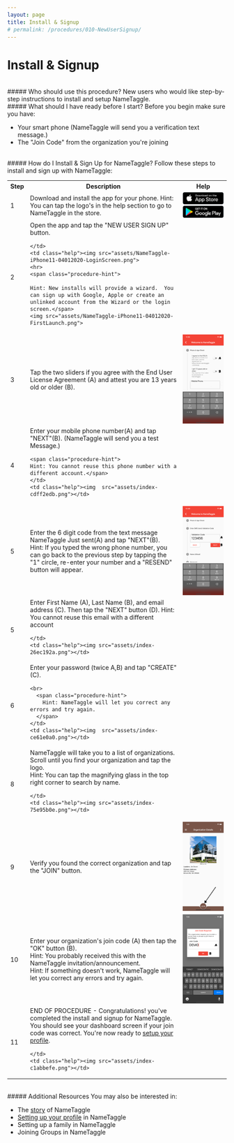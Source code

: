 ```yaml
---
layout: page
title: Install & Signup
# permalink: /procedures/010-NewUserSignup/
---
```


<h1 class="perm-marker">Install & Signup</h1>

<br>
##### Who should use this procedure?
New users who would like step-by-step instructions to install and setup NameTaggle.

<br>
##### What should I have ready before I start?
Before you begin make sure you have:
<ul class="release-bullets">
<li> Your smart phone (NameTaggle will send you a verification text message.)</li>
<li>The "Join Code" from the organization you're joining</li>
</ul>

<br>
##### How do I Install & Sign Up for NameTaggle?
Follow these steps to install and sign up with NameTaggle:
<table class="procedure-table">
  <tr>
    <th>Step</th>
    <th>Description</th>
    <th>Help</th>
  </tr>
  <tr>
    <td class="step-num">1</td>
    <td class="description">Download and install the app for your phone.
    <span class="procedure-hint">
    Hint: You can tap the logo's in the help section to go to NameTaggle in the store.</span>
    </td>
    <td class="help">
      <a href="https://apps.apple.com/us/app/nametaggle/id1479297455"><img src="/assets/download-app-store.png"></a>
      <br>
      <a href="https://play.google.com/store/apps/details?id=com.nametaggle.nametaggle&hl=en_US"><img src="/assets/download-google-play.png"></a>
    </td>
  </tr>
  <tr>
    <td class="step-num">2</td>
    <td class="description">Open the app and tap the "NEW USER SIGN UP" button.


    </td>
    <td class="help"><img src="assets/NameTaggle-iPhone11-04012020-LoginScreen.png">
    <hr>
    <span class="procedure-hint">

    Hint: New installs will provide a wizard.  You can sign up with Google, Apple or create an unlinked account from the Wizard or the login screen.</span>
    <img src="assets/NameTaggle-iPhone11-04012020-FirstLaunch.png">

</td>
  </tr>

  <tr>
    <td class="step-num">3</td>
    <td class="description"> Tap the two sliders if you agree with the End User License Agreement (A) and attest you are 13 years old or older (B).</td>
    <td class="help"><img src="assets/index-afa40d10.png"></td>
  </tr>

  <tr>
    <td class="step-num">4</td>
    <td class="description">Enter your mobile phone number(A) and tap "NEXT"(B). (NameTaggle will send you a test Message.)

    <span class="procedure-hint">
    Hint: You cannot reuse this phone number with a different account.</span>
    </td>
    <td class="help"><img  src="assets/index-cdff2edb.png"></td>
  </tr>

  <tr>
    <td class="step-num">5</td>
    <td class="description">Enter the 6 digit code from the text message NameTaggle Just sent(A) and tap "NEXT"(B). <br>
    <span class="procedure-hint">
    Hint: If you typed the wrong phone number, you can go back to the previous step by tapping the "1" circle, re-enter your number and a "RESEND" button will appear. </span></td>
    <td class="help"><img  src="assets/index-4f3e7a2f.png"></td>
  </tr>

  <tr>
    <td class="step-num">5</td>
    <td class="description">Enter First Name (A), Last Name (B), and email address (C). Then tap the "NEXT" button (D).
    <span class="procedure-hint">
      Hint: You cannot reuse this email with a different account
    </span>

    </td>
    <td class="help"><img src="assets/index-26ec192a.png"></td>
  </tr>


  <tr>
    <td class="step-num">6</td>
    <td class="description">Enter your password (twice A,B) and tap "CREATE" (C).

    <br>
      <span class="procedure-hint">
        Hint: NameTaggle will let you correct any errors and try again.
      </span>
    </td>
    <td class="help"><img  src="assets/index-ce61e0a0.png"></td>
  </tr>

  <tr>
    <td class="step-num">8</td>
    <td class="description">NameTaggle will take you to a list of organizations. Scroll until you find your organization and tap the logo.
    <br>
    <span class="procedure-hint">
      Hint: You can tap the magnifying glass in the top right corner to search by name.
      </span>

    </td>
    <td class="help"><img src="assets/index-75e95b0e.png"></td>
  </tr>

  <tr>
    <td class="step-num">9</td>
    <td class="description">
      Verify you found the correct organization and tap the "JOIN" button.
    </td>
    <td class="help"><img src="assets/index-5c5916b6.png"></td>
  </tr>



  <tr>
    <td class="step-num">10</td>
    <td class="description"> Enter your organization's join code (A) then tap the "OK" button (B).
    <br>
    <span class="procedure-hint">
      Hint: You probably received this with the NameTaggle invitation/announcement.
      </span>
      <br>
    <span class="procedure-hint">
      Hint: If something doesn't work, NameTaggle will let you correct any errors and try again.
    </span>
    </td>
    <td class="help"><img src="assets/index-e4a0ef36.png"></td>
  </tr>

  <tr>
    <td class="step-num">11</td>
    <td class="description"> END OF PROCEDURE - Congratulations! you've completed the install and signup for NameTaggle.  You should see your dashboard screen if your join code was correct. You're now ready to <a href="/procedures/020-ProfileSetup/">setup your profile</a>.
    <br>

    </td>
    <td class="help"><img src="assets/index-c1abbefe.png"></td>
  </tr>

</table>

<br>
##### Additional Resources
You may also be interested in:
<ul class="release-bullets">
<li>The <a href="/about/">story</a> of NameTaggle</li>
<li><a href="/procedures/020-ProfileSetup/">Setting up your profile</a> in NameTaggle</li>
<li>Setting up a family in NameTaggle</li>
<li>Joining Groups in NameTaggle</li>
</ul>
